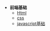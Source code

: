 * **前端基础**
  * [Html](/前端/JS/html.md)
  * [css](/前端/JS/css.md) 
  * [javascript基础](/前端/JS/README.md)